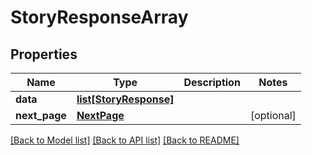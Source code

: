 # StoryResponseArray

## Properties
Name | Type | Description | Notes
------------ | ------------- | ------------- | -------------
**data** | [**list[StoryResponse]**](StoryResponse.md) |  | 
**next_page** | [**NextPage**](NextPage.md) |  | [optional] 

[[Back to Model list]](../README.md#documentation-for-models) [[Back to API list]](../README.md#documentation-for-api-endpoints) [[Back to README]](../README.md)

